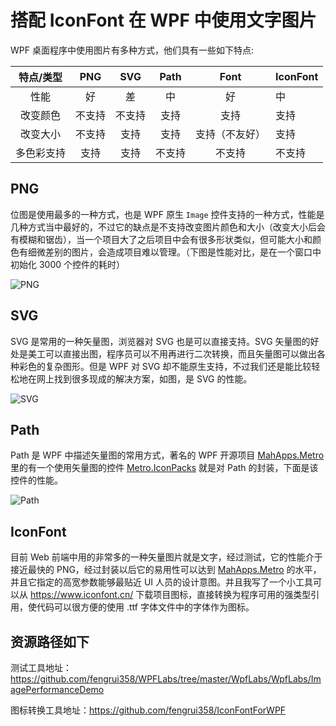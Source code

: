 # 搭配 IconFont 在 WPF 中使用文字图片


WPF 桌面程序中使用图片有多种方式，他们具有一些如下特点:

| **特点/类型** | **PNG** | **SVG** | **Path** |    **Font**    | **IconFont** |
| :-----------: | :-----: | :-----: | :------: | :------------: | ------------ |
|     性能      |   好    |   差    |    中    |       好       | 中           |
|   改变颜色    | 不支持  | 不支持  |   支持   |      支持      | 支持         |
|   改变大小    | 不支持  |  支持   |   支持   | 支持（不友好） | 支持         |
|  多色彩支持   |  支持   |  支持   |  不支持  |     不支持     | 不支持       |

## PNG ##

位图是使用最多的一种方式，也是 WPF 原生 `Image` 控件支持的一种方式，性能是几种方式当中最好的，不过它的缺点是不支持改变图片颜色和大小（改变大小后会有模糊和锯齿），当一个项目大了之后项目中会有很多形状类似，但可能大小和颜色有细微差别的图片，会造成项目难以管理。（下图是性能对比，是在一个窗口中初始化 3000 个控件的耗时）

![PNG](https://cdn.jsdelivr.net/gh/fengrui358/img@main/282687-20190610223600356-1592540144.png "PNG")

## SVG ##

SVG 是常用的一种矢量图，浏览器对 SVG 也是可以直接支持。SVG 矢量图的好处是美工可以直接出图，程序员可以不用再进行二次转换，而且矢量图可以做出各种彩色的复杂图形。但是 WPF 对 SVG 却不能原生支持，不过我们还是能比较轻松地在网上找到很多现成的解决方案，如图，是 SVG 的性能。

![SVG](https://cdn.jsdelivr.net/gh/fengrui358/img@main/282687-20190610224735394-960759005.png "SVG")

## Path ##

Path 是 WPF 中描述矢量图的常用方式，著名的 WPF 开源项目 [MahApps.Metro](https://github.com/MahApps/MahApps.Metro) 里的有一个使用矢量图的控件 [Metro.IconPacks](https://github.com/MahApps/MahApps.Metro.IconPacks) 就是对 Path 的封装，下面是该控件的性能。

![Path](https://cdn.jsdelivr.net/gh/fengrui358/img@main/282687-20190610230840842-610983439.png "Path")

## IconFont ##

目前 Web 前端中用的非常多的一种矢量图片就是文字，经过测试，它的性能介于接近最快的 PNG，经过封装以后它的易用性可以达到 [MahApps.Metro](https://github.com/MahApps/MahApps.Metro) 的水平，并且它指定的高宽参数能够最贴近 UI 人员的设计意图。并且我写了一个小工具可以从 <https://www.iconfont.cn/> 下载项目图标，直接转换为程序可用的强类型引用，使代码可以很方便的使用 .ttf 字体文件中的字体作为图标。

## 资源路径如下 ##

测试工具地址：<https://github.com/fengrui358/WPFLabs/tree/master/WpfLabs/WpfLabs/ImagePerformanceDemo>

图标转换工具地址：<https://github.com/fengrui358/IconFontForWPF>

